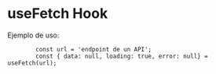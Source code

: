# useFetch Hook

Ejemplo de uso:
```
        const url = 'endpoint de un API';
        const { data: null, loading: true, error: null} = useFetch(url);

```
